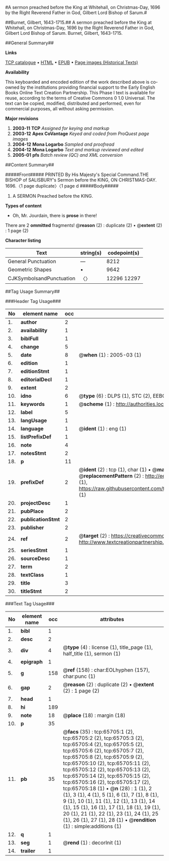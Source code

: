 #A sermon preached before the King at Whitehall, on Christmas-Day, 1696 by the Right Reverend Father in God, Gilbert Lord Bishop of Sarum.#

##Burnet, Gilbert, 1643-1715.##
A sermon preached before the King at Whitehall, on Christmas-Day, 1696 by the Right Reverend Father in God, Gilbert Lord Bishop of Sarum.
Burnet, Gilbert, 1643-1715.

##General Summary##

**Links**

[TCP catalogue](http://www.ota.ox.ac.uk/tcp/)  • 
[HTML](http://tei.it.ox.ac.uk/tcp/Texts-HTML/free/A30/A30449.html)  • 
[EPUB](http://tei.it.ox.ac.uk/tcp/Texts-EPUB/free/A30/A30449.epub) • 
[Page images (Historical Texts)](https://data.historicaltexts.jisc.ac.uk/view?pubId=eebo-12683194e&pageId=eebo-12683194e-65705-1)

**Availability**

This keyboarded and encoded edition of the
	       work described above is co-owned by the institutions
	       providing financial support to the Early English Books
	       Online Text Creation Partnership. This Phase I text is
	       available for reuse, according to the terms of Creative
	       Commons 0 1.0 Universal. The text can be copied,
	       modified, distributed and performed, even for
	       commercial purposes, all without asking permission.

**Major revisions**

1. __2003-11__ __TCP__ *Assigned for keying and markup*
1. __2003-12__ __Apex CoVantage__ *Keyed and coded from ProQuest page images*
1. __2004-12__ __Mona Logarbo__ *Sampled and proofread*
1. __2004-12__ __Mona Logarbo__ *Text and markup reviewed and edited*
1. __2005-01__ __pfs__ *Batch review (QC) and XML conversion*

##Content Summary##

#####Front#####
PRINTED By His Majesty's Special Command.THE BISHOP of SALISBURY's Sermon before the KING, ON CHRISTMAS-DAY. 1696.〈1 page duplicate〉〈1 page d
#####Body#####

1. A SERMON Preached before the KING.

**Types of content**

  * Oh, Mr. Jourdain, there is **prose** in there!

There are 2 **ommitted** fragments! 
 @__reason__ (2) : duplicate (2)  •  @__extent__ (2) : 1 page (2)

**Character listing**


|Text|string(s)|codepoint(s)|
|---|---|---|
|General Punctuation|—|8212|
|Geometric Shapes|▪|9642|
|CJKSymbolsandPunctuation|〈〉|12296 12297|

##Tag Usage Summary##

###Header Tag Usage###

|No|element name|occ|attributes|
|---|---|---|---|
|1.|__author__|2||
|2.|__availability__|1||
|3.|__biblFull__|1||
|4.|__change__|5||
|5.|__date__|8| @__when__ (1) : 2005-03 (1)|
|6.|__edition__|1||
|7.|__editionStmt__|1||
|8.|__editorialDecl__|1||
|9.|__extent__|2||
|10.|__idno__|6| @__type__ (6) : DLPS (1), STC (2), EEBO-CITATION (1), OCLC (1), VID (1)|
|11.|__keywords__|1| @__scheme__ (1) : http://authorities.loc.gov/ (1)|
|12.|__label__|5||
|13.|__langUsage__|1||
|14.|__language__|1| @__ident__ (1) : eng (1)|
|15.|__listPrefixDef__|1||
|16.|__note__|4||
|17.|__notesStmt__|2||
|18.|__p__|11||
|19.|__prefixDef__|2| @__ident__ (2) : tcp (1), char (1)  •  @__matchPattern__ (2) : ([0-9\-]+):([0-9IVX]+) (1), (.+) (1)  •  @__replacementPattern__ (2) : http://eebo.chadwyck.com/downloadtiff?vid=$1&page=$2 (1), https://raw.githubusercontent.com/textcreationpartnership/Texts/master/tcpchars.xml#$1 (1)|
|20.|__projectDesc__|1||
|21.|__pubPlace__|2||
|22.|__publicationStmt__|2||
|23.|__publisher__|2||
|24.|__ref__|2| @__target__ (2) : https://creativecommons.org/publicdomain/zero/1.0/ (1), http://www.textcreationpartnership.org/docs/. (1)|
|25.|__seriesStmt__|1||
|26.|__sourceDesc__|1||
|27.|__term__|2||
|28.|__textClass__|1||
|29.|__title__|3||
|30.|__titleStmt__|2||


###Text Tag Usage###

|No|element name|occ|attributes|
|---|---|---|---|
|1.|__bibl__|1||
|2.|__desc__|2||
|3.|__div__|4| @__type__ (4) : license (1), title_page (1), half_title (1), sermon (1)|
|4.|__epigraph__|1||
|5.|__g__|158| @__ref__ (158) : char:EOLhyphen (157), char:punc (1)|
|6.|__gap__|2| @__reason__ (2) : duplicate (2)  •  @__extent__ (2) : 1 page (2)|
|7.|__head__|1||
|8.|__hi__|189||
|9.|__note__|18| @__place__ (18) : margin (18)|
|10.|__p__|35||
|11.|__pb__|35| @__facs__ (35) : tcp:65705:1 (2), tcp:65705:2 (2), tcp:65705:3 (2), tcp:65705:4 (2), tcp:65705:5 (2), tcp:65705:6 (2), tcp:65705:7 (2), tcp:65705:8 (2), tcp:65705:9 (2), tcp:65705:10 (2), tcp:65705:11 (2), tcp:65705:12 (2), tcp:65705:13 (2), tcp:65705:14 (2), tcp:65705:15 (2), tcp:65705:16 (2), tcp:65705:17 (2), tcp:65705:18 (1)  •  @__n__ (28) : 1 (1), 2 (1), 3 (1), 4 (1), 5 (1), 6 (1), 7 (1), 8 (1), 9 (1), 10 (1), 11 (1), 12 (1), 13 (1), 14 (1), 15 (1), 16 (1), 17 (1), 18 (1), 19 (1), 20 (1), 21 (1), 22 (1), 23 (1), 24 (1), 25 (1), 26 (1), 27 (1), 28 (1)  •  @__rendition__ (1) : simple:additions (1)|
|12.|__q__|1||
|13.|__seg__|1| @__rend__ (1) : decorInit (1)|
|14.|__trailer__|1||
